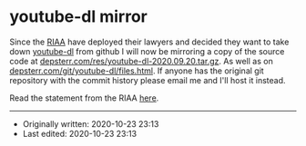 # youtube-dl mirror

Since the [RIAA](https://www.riaa.com/) have deployed their lawyers and decided they want to take down [youtube-dl](https://yt-dl.org/) from github I will now be mirroring a copy of the source code at [depsterr.com/res/youtube-dl-2020.09.20.tar.gz](/res/youtube-dl-2020.09.20.tar.gz). As well as on [depsterr.com/git/youtube-dl/files.html](https://github.com/github/dmca/blob/master/2020/10/2020-10-23-RIAA.md). If anyone has the original git repository with the commit history please email me and I'll host it instead.

Read the statement from the RIAA [here](https://github.com/github/dmca/blob/master/2020/10/2020-10-23-RIAA.md).

- - -

* Originally written: 2020-10-23 23:13
* Last edited: 2020-10-23 23:13
